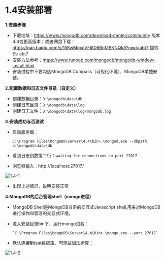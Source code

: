 # 1.4安装部署

**1.安装步骤**

- 下载地址：https://www.mongodb.com/download-center/community  版本4.4或更高版本；或者网盘下载：https://pan.baidu.com/s/15KwMqxcVFi8D6BpMBKNQkA?pwd=abt7 提取码: abt7
- 安装方法参考：https://www.runoob.com/mongodb/mongodb-window-install.html
- 安装过程中不要勾选MongoDB Compass（可视化环境），MongoDB单独安装。

**2.配置数据和日志文件目录（自定义）**

- 创建数据目录：`D:\mongodb\data\db`
- 创建日志目录：`D:\mongodb\data\log`
- 创建日志文件：`D:\mongodb\data\log\mongodb.log`

**3.安装成功与否测试**

- 启动服务器：

  ```
  C:\Program Files\MongoDB\Server\4.4\bin>.\mongod.exe --dbpath d:\mongodb\data\db
  ```

- 看到日志倒数第二行：`waiting for connections on port 27017`
- 浏览器输入：http://localhost:27017/

![1.4-1](C:\Users\86156\Desktop\starter-hugo-academic\content\courses\BigDataStorage\chapter1\images\1.4-1.png)

- 出现上述情况，说明安装正常

**4.MongoDB的后台管理shell（mongo进程）**

- MongoDB Shell是MongoDB自带的交互式Javascript shell,用来对MongoDB进行操作和管理的交互式环境。
- 进入安装目录bin下，运行mongo进程：
  ```
  `C:\Program Files\MongoDB\Server\4.4\bin>.\mongo.exe --port 27017`
  ```
  
- 默认连接到test数据库，可测试加法运算：

![1.4-2](C:\Users\86156\Desktop\starter-hugo-academic\content\courses\BigDataStorage\chapter1\images\1.4-2.png)

